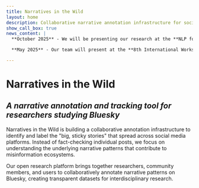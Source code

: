 ```yaml
---
title: Narratives in the Wild
layout: home
description: Collaborative narrative annotation infrastructure for social media platforms, addressing misinformation through community-driven research on Bluesky.
show_call_box: true
news_content: |
  **October 2025** - We will be presenting our research at the **NLP for Democracy workshop** at COLM 2025 in Montreal, Canada.

  **May 2025** - Our team will present at the **8th International Workshop on Computational Models of Narrative** at the University of Geneva, Switzerland. 

---
```


# Narratives in the Wild

## *A narrative annotation and tracking tool for researchers studying Bluesky*

Narratives in the Wild is building a collaborative annotation infrastructure to identify and label the "big, sticky stories" that spread across social media platforms. Instead of fact-checking individual posts, we focus on understanding the underlying narrative patterns that contribute to misinformation ecosystems.

Our open research platform brings together researchers, community members, and users to collaboratively annotate narrative patterns on Bluesky, creating transparent datasets for interdisciplinary research.
